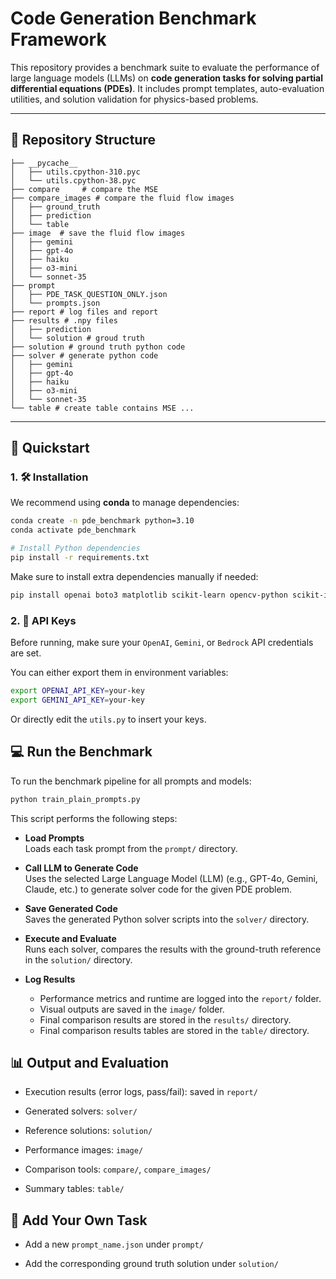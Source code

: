 # Code Generation Benchmark Framework
This repository provides a benchmark suite to evaluate the performance of large language models (LLMs) on
**code generation tasks for solving partial differential equations (PDEs)**. It includes prompt templates, 
auto-evaluation utilities, and solution validation for physics-based problems.

---

## 📁 Repository Structure

```
├── __pycache__
│   ├── utils.cpython-310.pyc
│   └── utils.cpython-38.pyc
├── compare     # compare the MSE
├── compare_images # compare the fluid flow images
│   ├── ground_truth   
│   ├── prediction
│   └── table
├── image  # save the fluid flow images
│   ├── gemini
│   ├── gpt-4o
│   ├── haiku
│   ├── o3-mini
│   └── sonnet-35
├── prompt
│   ├── PDE_TASK_QUESTION_ONLY.json
│   └── prompts.json
├── report # log files and report
├── results # .npy files
│   ├── prediction
│   └── solution # groud truth 
├── solution # ground truth python code
├── solver # generate python code 
│   ├── gemini
│   ├── gpt-4o
│   ├── haiku
│   ├── o3-mini
│   └── sonnet-35
└── table # create table contains MSE ...
```
---

## 🚀 Quickstart

### 1. 🛠️ Installation

We recommend using **conda** to manage dependencies:

```bash
conda create -n pde_benchmark python=3.10
conda activate pde_benchmark

# Install Python dependencies
pip install -r requirements.txt
```
Make sure to install extra dependencies manually if needed:
```bash
pip install openai boto3 matplotlib scikit-learn opencv-python scikit-image
```

### 2. 🔑 API Keys
Before running, make sure your ```OpenAI```, ```Gemini```, or ```Bedrock``` API credentials are set.

You can either export them in environment variables:
```bash
export OPENAI_API_KEY=your-key
export GEMINI_API_KEY=your-key
```
Or directly edit the ```utils.py``` to insert your keys.

## 💻 Run the Benchmark
To run the benchmark pipeline for all prompts and models:
```bash
python train_plain_prompts.py
```
This script performs the following steps:

* **Load Prompts**  
  Loads each task prompt from the `prompt/` directory.

* **Call LLM to Generate Code**  
  Uses the selected Large Language Model (LLM) (e.g., GPT-4o, Gemini, Claude, etc.) to generate solver code for the given PDE problem.

* **Save Generated Code**  
  Saves the generated Python solver scripts into the `solver/` directory.

* **Execute and Evaluate**  
  Runs each solver, compares the results with the ground-truth reference in the `solution/` directory.

* **Log Results**  
  * Performance metrics and runtime are logged into the `report/` folder.  
  * Visual outputs are saved in the `image/` folder.  
  * Final comparison results are stored in the `results/` directory.
  * Final comparison results tables are stored in the `table/` directory.

## 📊 Output and Evaluation
* Execution results (error logs, pass/fail): saved in `report/`

* Generated solvers: `solver/`

* Reference solutions: `solution/`

* Performance images: `image/`

* Comparison tools: `compare/`, `compare_images/`

* Summary tables: `table/`

## 🧪 Add Your Own Task
* Add a new `prompt_name.json` under `prompt/`

* Add the corresponding ground truth solution under `solution/`
